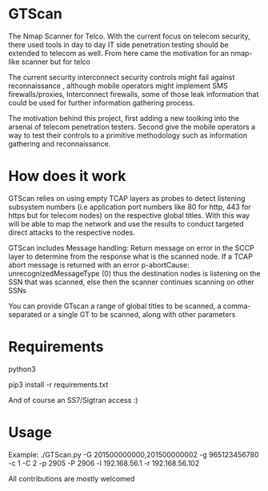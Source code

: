 # GTScan
The Nmap Scanner for Telco. With the current focus on telecom security, there used tools in day to day IT side penetration testing should
be extended to telecom as well. From here came the motivation for an nmap-like scanner but for telco

The current security interconnect security controls might fail against reconnaissance , although mobile operators might implement 
SMS firewalls/proxies, Interconnect firewalls, some of those leak information that could be used for further information gathering
process.

The motivation behind this project, first adding a new toolking into the arsenal of telecom penetration testers. Second give the
mobile operators a way to test their controls to a primitive methodology such as information gathering and reconnaissance.

# How does it work
GTScan relies on using empty TCAP layers as probes to detect listening subsystem numbers (i.e application port numbers like 80 for
http, 443 for https but for telecom nodes) on the respective global titles. With this way will be able to map the network
and use the results to conduct targeted direct attacks to the respective nodes.

GTScan includes Message handling: Return message on error in the SCCP layer to determine from the response what is the scanned node.
If a TCAP abort message is returned with an error p-abortCause: unrecognizedMessageType (0) thus the destination nodes is listening
on the SSN that was scanned, else then the scanner continues scanning on other SSNs

You can provide GTscan a range of global titles to be scanned, a comma-separated or a single GT to be scanned, along with other
parameters

# Requirements
python3

pip3 install -r requirements.txt

And of course an SS7/Sigtran access :)

# Usage

Example: ./GTScan.py -G 201500000000,201500000002 -g 965123456780 -c 1 -C 2 -p 2905 -P 2906 -l 192.168.56.1 -r 192.168.56.102



All contributions are mostly welcomed
